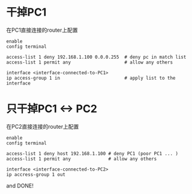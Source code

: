 # 干掉PC1

在PC1直接连接的router上配置

```
enable
config terminal

access-list 1 deny 192.168.1.100 0.0.0.255  # deny pc in match list
access-list 1 permit any                    # allow any others

interface <interface-connected-to-PC1>
ip access-group 1 in                        # apply list to the interface
```

# 只干掉PC1 <-> PC2

在PC2直接连接的router上配置

```
enable
config terminal

access-list 1 deny host 192.168.1.100 # deny PC1 (poor PC1 ... )
access-list 1 permit any              # allow any others

interface <interface-connected-to-PC2>
ip accress-group 1 out
```

and DONE!

